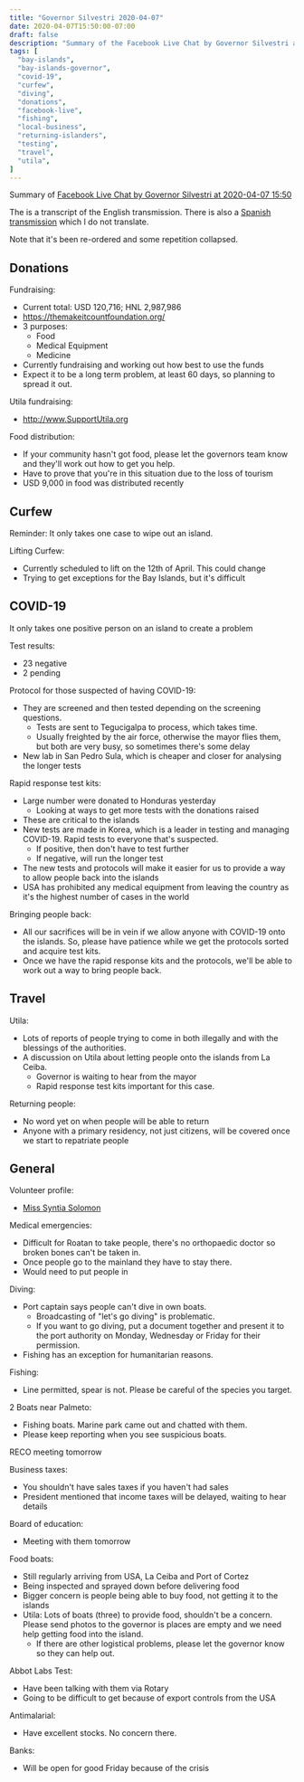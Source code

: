 ```yaml
---
title: "Governor Silvestri 2020-04-07"
date: 2020-04-07T15:50:00-07:00
draft: false
description: "Summary of the Facebook Live Chat by Governor Silvestri at 2020-04-07 15:50"
tags: [
  "bay-islands",
  "bay-islands-governor",
  "covid-19",
  "curfew",
  "diving",
  "donations",
  "facebook-live",
  "fishing",
  "local-business",
  "returning-islanders",
  "testing",
  "travel",
  "utila",
]
---
```


Summary of [Facebook Live Chat by Governor Silvestri at 2020-04-07
15:50](https://www.facebook.com/gobernacionislas/videos/540014786688146)

The is a transcript of the English transmission. There is also a [Spanish
transmission](https://www.facebook.com/gobernacionislas/videos/229061728309461) which I do not translate.

Note that it's been re-ordered and some repetition collapsed.

Donations
---------

Fundraising:
* Current total: USD 120,716; HNL 2,987,986
* https://themakeitcountfoundation.org/
* 3 purposes: 
  * Food
  * Medical Equipment
  * Medicine
* Currently fundraising and working out how best to use the funds
* Expect it to be a long term problem, at least 60 days, so planning to spread
  it out.

Utila fundraising:
* http://www.SupportUtila.org

Food distribution:
* If your community hasn't got food, please let the governors team know and
  they'll work out how to get you help.
* Have to prove that you're in this situation due to the loss of tourism
* USD 9,000 in food was distributed recently

Curfew
------

Reminder: It only takes one case to wipe out an island.

Lifting Curfew:
* Currently scheduled to lift on the 12th of April. This could change
* Trying to get exceptions for the Bay Islands, but it's difficult

COVID-19
-------

It only takes one positive person on an island to create a problem

Test results:
* 23 negative
* 2 pending

Protocol for those suspected of having COVID-19:
* They are screened and then tested depending on the screening questions.
  * Tests are sent to Tegucigalpa to process, which takes time.
  * Usually freighted by the air force, otherwise the mayor flies them, but both
    are very busy, so sometimes there's some delay
* New lab in San Pedro Sula, which is cheaper and closer for analysing the
  longer tests

Rapid response test kits:
* Large number were donated to Honduras yesterday
  * Looking at ways to get more tests with the donations raised
* These are critical to the islands
* New tests are made in Korea, which is a leader in testing and managing
  COVID-19. Rapid tests to everyone that's suspected.
  * If positive, then don't have to test further
  * If negative, will run the longer test
* The new tests and protocols will make it easier for us to provide a way to
  allow people back into the islands
* USA has prohibited any medical equipment from leaving the country as it's the
  highest number of cases in the world

Bringing people back:
* All our sacrifices will be in vein if we allow anyone with COVID-19 onto the
  islands. So, please have patience while we get the protocols sorted and
  acquire test kits.
* Once we have the rapid response kits and the protocols, we'll be able to work
  out a way to bring people back.

Travel
------

Utila:
* Lots of reports of people trying to come in both illegally and with the
  blessings of the authorities.
* A discussion on Utila about letting people onto the islands from La Ceiba.
  * Governor is waiting to hear from the mayor
  * Rapid response test kits important for this case.

Returning people:
* No word yet on when people will be able to return
* Anyone with a primary residency, not just citizens, will be covered once we
  start to repatriate people

General
-------

Volunteer profile:
* [Miss Syntia Solomon](https://www.facebook.com/gobernacionislas/posts/556828381627175)

Medical emergencies:
* Difficult for Roatan to take people, there's no orthopaedic doctor so broken
  bones can't be taken in.
* Once people go to the mainland they have to stay there.
* Would need to put people in 

Diving:
* Port captain says people can't dive in own boats.
  * Broadcasting of "let's go diving" is problematic.
  * If you want to go diving, put a document together and present it to the
    port authority on Monday, Wednesday or Friday for their permission.
* Fishing has an exception for humanitarian reasons.

Fishing:
* Line permitted, spear is not. Please be careful of the species you target.

2 Boats near Palmeto:
* Fishing boats. Marine park came out and chatted with them.
* Please keep reporting when you see suspicious boats.

RECO meeting tomorrow

Business taxes:
* You shouldn't have sales taxes if you haven't had sales
* President mentioned that income taxes will be delayed, waiting to hear details

Board of education:
* Meeting with them tomorrow

Food boats:
* Still regularly arriving from USA, La Ceiba and Port of Cortez
* Being inspected and sprayed down before delivering food
* Bigger concern is people being able to buy food, not getting it to the islands
* Utila: Lots of boats (three) to provide food, shouldn't be a concern. Please
  send photos to the governor is places are empty and we need help getting food
  into the island.
  * If there are other logistical problems, please let the governor know so
    they can help out.

Abbot Labs Test:
* Have been talking with them via Rotary
* Going to be difficult to get because of export controls from the USA

Antimalarial:
* Have excellent stocks. No concern there.

Banks:
* Will be open for good Friday because of the crisis
